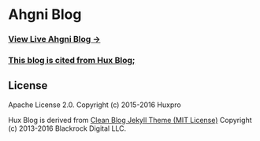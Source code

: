# Ahgni Blog

### [View Live Ahgni Blog &rarr;](https://ahgni.github.io/)
### [This blog is cited from Hux Blog;](https://huangxuan.me)


## License

Apache License 2.0.
Copyright (c) 2015-2016 Huxpro

Hux Blog is derived from [Clean Blog Jekyll Theme (MIT License)](https://github.com/BlackrockDigital/startbootstrap-clean-blog-jekyll/)
Copyright (c) 2013-2016 Blackrock Digital LLC.
